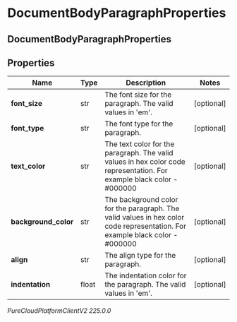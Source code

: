 # DocumentBodyParagraphProperties

## DocumentBodyParagraphProperties

## Properties

|Name | Type | Description | Notes|
|------------ | ------------- | ------------- | -------------|
| **font_size** | str | The font size for the paragraph. The valid values in &#39;em&#39;. | [optional] |
| **font_type** | str | The font type for the paragraph. | [optional] |
| **text_color** | str | The text color for the paragraph. The valid values in hex color code representation. For example black color - #000000 | [optional] |
| **background_color** | str | The background color for the paragraph. The valid values in hex color code representation. For example black color - #000000 | [optional] |
| **align** | str | The align type for the paragraph. | [optional] |
| **indentation** | float | The indentation color for the paragraph. The valid values in &#39;em&#39;. | [optional] |



_PureCloudPlatformClientV2 225.0.0_
